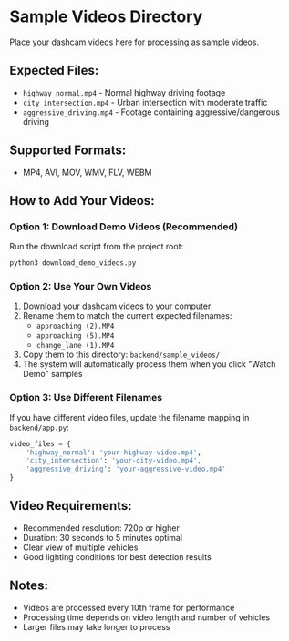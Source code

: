 # Sample Videos Directory

Place your dashcam videos here for processing as sample videos.

## Expected Files:

- `highway_normal.mp4` - Normal highway driving footage
- `city_intersection.mp4` - Urban intersection with moderate traffic
- `aggressive_driving.mp4` - Footage containing aggressive/dangerous driving

## Supported Formats:
- MP4, AVI, MOV, WMV, FLV, WEBM

## How to Add Your Videos:

### Option 1: Download Demo Videos (Recommended)
Run the download script from the project root:
```bash
python3 download_demo_videos.py
```

### Option 2: Use Your Own Videos
1. Download your dashcam videos to your computer
2. Rename them to match the current expected filenames:
   - `approaching (2).MP4`
   - `approaching (5).MP4`  
   - `change_lane (1).MP4`
3. Copy them to this directory: `backend/sample_videos/`
4. The system will automatically process them when you click "Watch Demo" samples

### Option 3: Use Different Filenames
If you have different video files, update the filename mapping in `backend/app.py`:
```python
video_files = {
    'highway_normal': 'your-highway-video.mp4',
    'city_intersection': 'your-city-video.mp4', 
    'aggressive_driving': 'your-aggressive-video.mp4'
}
```

## Video Requirements:
- Recommended resolution: 720p or higher
- Duration: 30 seconds to 5 minutes optimal
- Clear view of multiple vehicles
- Good lighting conditions for best detection results

## Notes:
- Videos are processed every 10th frame for performance
- Processing time depends on video length and number of vehicles
- Larger files may take longer to process